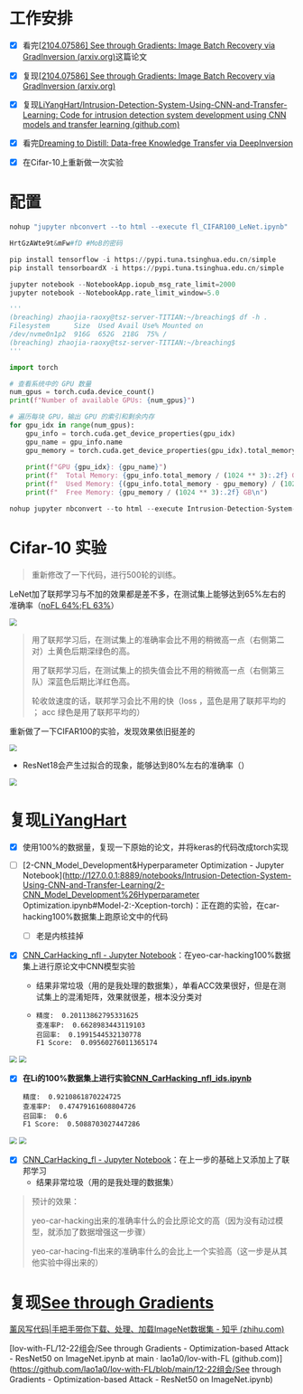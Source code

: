 # 工作安排

- [x] 看完[[2104.07586\] See through Gradients: Image Batch Recovery via GradInversion (arxiv.org)](https://ar5iv.labs.arxiv.org/html/2104.07586?_immersive_translate_auto_translate=1)这篇论文

- [x] 复现[[2104.07586\] See through Gradients: Image Batch Recovery via GradInversion (arxiv.org)](https://ar5iv.labs.arxiv.org/html/2104.07586?_immersive_translate_auto_translate=1)

- [x] 复现[LiYangHart/Intrusion-Detection-System-Using-CNN-and-Transfer-Learning: Code for intrusion detection system development using CNN models and transfer learning (github.com)](https://github.com/LiYangHart/Intrusion-Detection-System-Using-CNN-and-Transfer-Learning)

- [x] 看完[Dreaming to Distill: Data-free Knowledge Transfer via DeepInversion](https://blog.csdn.net/FengF2017/article/details/115698179)

- [x] 在Cifar-10上重新做一次实验

  

# 配置

 ```python
 nohup "jupyter nbconvert --to html --execute fl_CIFAR100_LeNet.ipynb"  > jp.log 2>&1 &
 
 HrtGzAWte9t&mFw#fD #MoB的密码
 
 pip install tensorflow -i https://pypi.tuna.tsinghua.edu.cn/simple
 pip install tensorboardX -i https://pypi.tuna.tsinghua.edu.cn/simple
 
 jupyter notebook --NotebookApp.iopub_msg_rate_limit=2000
 jupyter notebook --NotebookApp.rate_limit_window=5.0
 
 '''
 (breaching) zhaojia-raoxy@tsz-server-TITIAN:~/breaching$ df -h .
 Filesystem      Size  Used Avail Use% Mounted on
 /dev/nvme0n1p2  916G  652G  218G  75% /
 (breaching) zhaojia-raoxy@tsz-server-TITIAN:~/breaching$
 '''
 
 import torch
 
 # 查看系统中的 GPU 数量
 num_gpus = torch.cuda.device_count()
 print(f"Number of available GPUs: {num_gpus}")
 
 # 遍历每块 GPU，输出 GPU 的索引和剩余内存
 for gpu_idx in range(num_gpus):
     gpu_info = torch.cuda.get_device_properties(gpu_idx)
     gpu_name = gpu_info.name
     gpu_memory = torch.cuda.get_device_properties(gpu_idx).total_memory - torch.cuda.memory_allocated(gpu_idx)
     
     print(f"GPU {gpu_idx}: {gpu_name}")
     print(f"  Total Memory: {gpu_info.total_memory / (1024 ** 3):.2f} GB")
     print(f"  Used Memory: {(gpu_info.total_memory - gpu_memory) / (1024 ** 3):.2f} GB")
     print(f"  Free Memory: {gpu_memory / (1024 ** 3):.2f} GB\n")

nohup jupyter nbconvert --to html --execute Intrusion-Detection-System-Using-CNN-and-Transfer-Learning/2-CNN_Model_Development\&Hyperparameter\ Optimization.ipynb > ids.log 2>&1 &
 ```



# Cifar-10 实验

> 重新修改了一下代码，进行500轮的训练。

LeNet加了联邦学习与不加的效果都是差不多，在测试集上能够达到65%左右的准确率（[noFL 64%](https://github.com/lao1a0/Iov-with-FL/blob/main/12-22组会/LeNet_CIFAR10_fl_no.ipynb);[FL 63%](https://github.com/lao1a0/Iov-with-FL/blob/main/12-22组会/LeNet_CIFAR10_fl.ipynb)）

<img src="./img/1.png" style="zoom: 80%;" />

>  用了联邦学习后，在测试集上的准确率会比不用的稍微高一点（右侧第二对）土黄色后期深绿色的高。
>
> 用了联邦学习后，在测试集上的损失值会比不用的稍微高一点（右侧第三队）深蓝色后期比洋红色高。
>
> 轮收敛速度的话，联邦学习会比不用的快（loss ，蓝色是用了联邦平均的 ； acc 绿色是用了联邦平均的）

重新做了一下CIFAR100的实验，发现效果依旧挺差的

<img src="./img/2.png" style="zoom:80%;" />

- ResNet18会产生过拟合的现象，能够达到80%左右的准确率（）

<img src="./img/3.png" style="zoom:80%;" />

# 复现[LiYangHart](https://github.com/LiYangHart/Intrusion-Detection-System-Using-CNN-and-Transfer-Learning)

- [x] 使用100%的数据量，复现一下原始的论文，并将keras的代码改成torch实现

- [ ] [2-CNN_Model_Development&Hyperparameter Optimization - Jupyter Notebook](http://127.0.0.1:8889/notebooks/Intrusion-Detection-System-Using-CNN-and-Transfer-Learning/2-CNN_Model_Development%26Hyperparameter Optimization.ipynb#Model-2:-Xception-torch)：正在跑的实验，在car-hacking100%数据集上跑原论文中的代码
  - [ ] 老是内核挂掉
  
- [x] [CNN_CarHacking_nfl - Jupyter Notebook](http://127.0.0.1:8889/notebooks/CNN_CarHacking_nfl.ipynb)：在yeo-car-hacking100%数据集上进行原论文中CNN模型实验
  - 结果非常垃圾（用的是我处理的数据集），单看ACC效果很好，但是在测试集上的混淆矩阵，效果就很差，根本没分类对
  
  - ```
    精度:  0.20113862795331625
    查准率P:  0.6628983443119103
    召回率:  0.1991544532130778
    F1 Score:  0.09560276011365174
    ```

<img src="./img/4.png" style="zoom: 80%;" />



<img src="./img/44.png" style="zoom: 80%;" />

- [x] **在Li的100%数据集上进行实验[CNN_CarHacking_nfl_ids.ipynb ](https://github.com/lao1a0/Iov-with-FL/blob/main/12-22组会/CNN_CarHacking_nfl_ids.ipynb)**	

  ```
  精度:  0.9210861870224725
  查准率P:  0.47479161608804726
  召回率:  0.6
  F1 Score:  0.5088703027447286
  ```

<img src="./img/5.png" style="zoom: 80%;" />

<img src="./img/55.png" style="zoom: 80%;" />

- [x] [CNN_CarHacking_fl - Jupyter Notebook](http://127.0.0.1:8889/notebooks/CNN_CarHacking_fl.ipynb#LeNet)：在上一步的基础上又添加上了联邦学习
  - 结果非常垃圾（用的是我处理的数据集）

> 预计的效果：
>
> yeo-car-hacking出来的准确率什么的会比原论文的高（因为没有动过模型，就添加了数据增强这一步骤）
>
> yeo-car-hacing-fl出来的准确率什么的会比上一个实验高（这一步是从其他实验中得出来的）

# 复现[See through Gradients](https://ar5iv.labs.arxiv.org/html/2104.07586?_immersive_translate_auto_translate=1)

[薰风写代码|手把手带你下载、处理、加载ImageNet数据集 - 知乎 (zhihu.com)](https://zhuanlan.zhihu.com/p/378991398)

[Iov-with-FL/12-22组会/See through Gradients - Optimization-based Attack - ResNet50 on ImageNet.ipynb at main · lao1a0/Iov-with-FL (github.com)](https://github.com/lao1a0/Iov-with-FL/blob/main/12-22组会/See through Gradients - Optimization-based Attack - ResNet50 on ImageNet.ipynb)

